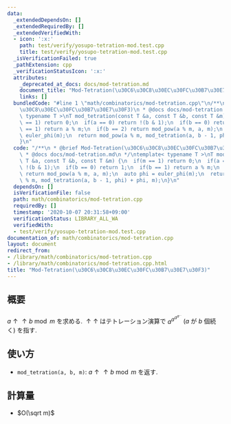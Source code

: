 ```yaml
---
data:
  _extendedDependsOn: []
  _extendedRequiredBy: []
  _extendedVerifiedWith:
  - icon: ':x:'
    path: test/verify/yosupo-tetration-mod.test.cpp
    title: test/verify/yosupo-tetration-mod.test.cpp
  _isVerificationFailed: true
  _pathExtension: cpp
  _verificationStatusIcon: ':x:'
  attributes:
    _deprecated_at_docs: docs/mod-tetration.md
    document_title: "Mod-Tetration(\u30C6\u30C8\u30EC\u30FC\u30B7\u30E7\u30F3)"
    links: []
  bundledCode: "#line 1 \"math/combinatorics/mod-tetration.cpp\"\n/**\n * @brief Mod-Tetration(\u30C6\
    \u30C8\u30EC\u30FC\u30B7\u30E7\u30F3)\n * @docs docs/mod-tetration.md\n */\ntemplate<\
    \ typename T >\nT mod_tetration(const T &a, const T &b, const T &m) {\n  if(m\
    \ == 1) return 0;\n  if(a == 0) return !(b & 1);\n  if(b == 0) return 1;\n  if(b\
    \ == 1) return a % m;\n  if(b == 2) return mod_pow(a % m, a, m);\n  auto phi =\
    \ euler_phi(m);\n  return mod_pow(a % m, mod_tetration(a, b - 1, phi) + phi, m);\n\
    }\n"
  code: "/**\n * @brief Mod-Tetration(\u30C6\u30C8\u30EC\u30FC\u30B7\u30E7\u30F3)\n\
    \ * @docs docs/mod-tetration.md\n */\ntemplate< typename T >\nT mod_tetration(const\
    \ T &a, const T &b, const T &m) {\n  if(m == 1) return 0;\n  if(a == 0) return\
    \ !(b & 1);\n  if(b == 0) return 1;\n  if(b == 1) return a % m;\n  if(b == 2)\
    \ return mod_pow(a % m, a, m);\n  auto phi = euler_phi(m);\n  return mod_pow(a\
    \ % m, mod_tetration(a, b - 1, phi) + phi, m);\n}\n"
  dependsOn: []
  isVerificationFile: false
  path: math/combinatorics/mod-tetration.cpp
  requiredBy: []
  timestamp: '2020-10-07 20:31:58+09:00'
  verificationStatus: LIBRARY_ALL_WA
  verifiedWith:
  - test/verify/yosupo-tetration-mod.test.cpp
documentation_of: math/combinatorics/mod-tetration.cpp
layout: document
redirect_from:
- /library/math/combinatorics/mod-tetration.cpp
- /library/math/combinatorics/mod-tetration.cpp.html
title: "Mod-Tetration(\u30C6\u30C8\u30EC\u30FC\u30B7\u30E7\u30F3)"
---
```

## 概要
${a \uparrow \uparrow b} \bmod m$ を求める. $\uparrow \uparrow$ はテトレーション演算で $a^{a^{a^{a^{\ldots}}}}$ ($a$ が $b$ 個続く) を指す.

## 使い方

* `mod_tetration(a, b, m)`: ${a \uparrow \uparrow b} \bmod m$ を返す. 

## 計算量

* $O(\sqrt m)$

